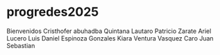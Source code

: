 ﻿# progredes2025

 Bienvenidos
 Cristhofer abuhadba
 Quintana Lautaro
 Patricio Zarate
 Ariel Lucero
 Luis Daniel Espinoza Gonzales
 Kiara Ventura
Vasquez Caro Juan Sebastian
